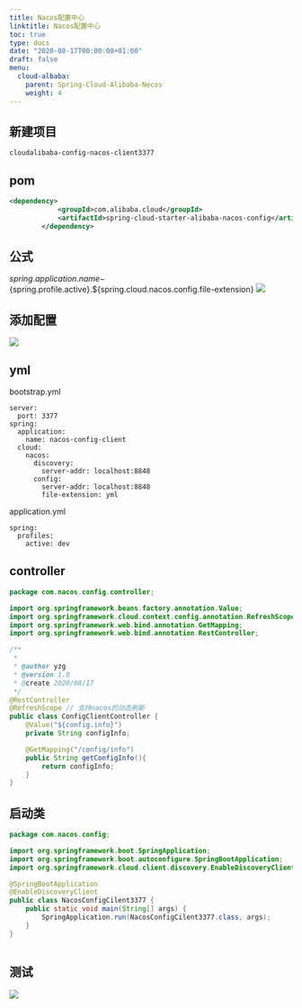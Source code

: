 ```yaml
---
title: Nacos配置中心
linktitle: Nacos配置中心
toc: true
type: docs
date: "2020-08-17T00:00:00+01:00"
draft: false
menu:
  cloud-albaba:
    parent: Spring-Cloud-Alibaba-Necos
    weight: 4
---
```



## 新建项目

`cloudalibaba-config-nacos-client3377`


## pom

```xml
<dependency>
            <groupId>com.alibaba.cloud</groupId>
            <artifactId>spring-cloud-starter-alibaba-nacos-config</artifactId>
        </dependency>
```


## 公式

${spring.application.name}-${spring.profile.active}.${spring.cloud.nacos.config.file-extension}
![](/img/cloudAlibaba/2.jpg)

## 添加配置

![](/img/cloudAlibaba/3.jpg)

## yml

bootstrap.yml
```
server:
  port: 3377
spring:
  application:
    name: nacos-config-client
  cloud:
    nacos:
      discovery:
        server-addr: localhost:8848 
      config:
        server-addr: localhost:8848 
        file-extension: yml 

```
application.yml

```
spring:
  profiles:
    active: dev 
```
## controller

```java
package com.nacos.config.controller;

import org.springframework.beans.factory.annotation.Value;
import org.springframework.cloud.context.config.annotation.RefreshScope;
import org.springframework.web.bind.annotation.GetMapping;
import org.springframework.web.bind.annotation.RestController;

/**
 *
 * @author yzg
 * @version 1.0
 * @create 2020/08/17
 */
@RestController
@RefreshScope // 支持nacos的动态刷新
public class ConfigClientController {
    @Value("${config.info}")
    private String configInfo;

    @GetMapping("/config/info")
    public String getConfigInfo(){
        return configInfo;
    }
}


```


## 启动类

```java
package com.nacos.config;

import org.springframework.boot.SpringApplication;
import org.springframework.boot.autoconfigure.SpringBootApplication;
import org.springframework.cloud.client.discovery.EnableDiscoveryClient;

@SpringBootApplication
@EnableDiscoveryClient
public class NacosConfigCilent3377 {
    public static void main(String[] args) {
        SpringApplication.run(NacosConfigCilent3377.class, args);
    }
}



```
## 测试
![](/img/cloudAlibaba/4.jpg)

